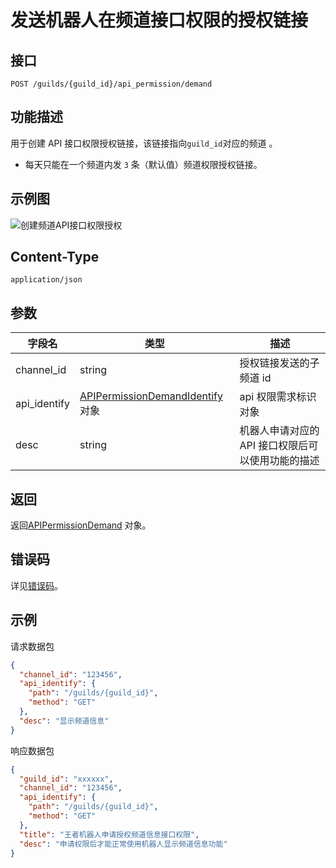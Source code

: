 # 发送机器人在频道接口权限的授权链接

## 接口

`POST /guilds/{guild_id}/api_permission/demand`

## 功能描述

用于创建 API 接口权限授权链接，该链接指向`guild_id`对应的频道 。

- 每天只能在一个频道内发 `3` 条（默认值）频道权限授权链接。

## 示例图

<img :src="$withBotBase('/images/api-231017/post_api_permission_demand.png')" alt="创建频道API接口权限授权">

## Content-Type

`application/json`

## 参数

| 字段名          | 类型                                                                     | 描述                          |
|--------------|------------------------------------------------------------------------|-----------------------------|
| channel_id   | string                                                                 | 授权链接发送的子频道 id               |
| api_identify | [APIPermissionDemandIdentify](model.md#APIPermissionDemandIdentify) 对象 | api 权限需求标识对象                |
| desc         | string                                                                 | 机器人申请对应的 API 接口权限后可以使用功能的描述 |

## 返回

返回[APIPermissionDemand](model.md#APIPermissionDemand) 对象。

## 错误码

详见[错误码](../../../openapi/error/error.md)。

## 示例

请求数据包

```json
{
  "channel_id": "123456",
  "api_identify": {
    "path": "/guilds/{guild_id}",
    "method": "GET"
  },
  "desc": "显示频道信息"
}
```

响应数据包

```json
{
  "guild_id": "xxxxxx",
  "channel_id": "123456",
  "api_identify": {
    "path": "/guilds/{guild_id}",
    "method": "GET"
  },
  "title": "王者机器人申请授权频道信息接口权限",
  "desc": "申请权限后才能正常使用机器人显示频道信息功能"
}
```

